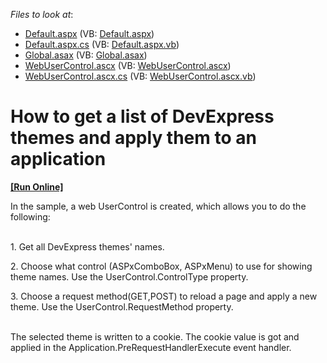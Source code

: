 <!-- default file list -->
*Files to look at*:

* [Default.aspx](./CS/Default.aspx) (VB: [Default.aspx](./VB/Default.aspx))
* [Default.aspx.cs](./CS/Default.aspx.cs) (VB: [Default.aspx.vb](./VB/Default.aspx.vb))
* [Global.asax](./CS/Global.asax) (VB: [Global.asax](./VB/Global.asax))
* [WebUserControl.ascx](./CS/WebUserControl.ascx) (VB: [WebUserControl.ascx](./VB/WebUserControl.ascx))
* [WebUserControl.ascx.cs](./CS/WebUserControl.ascx.cs) (VB: [WebUserControl.ascx.vb](./VB/WebUserControl.ascx.vb))
<!-- default file list end -->
# How to get a list of DevExpress themes and apply them to an application
<!-- run online -->
**[[Run Online]](https://codecentral.devexpress.com/t504805/)**
<!-- run online end -->


<p>In the sample, a web UserControl is created, which allows you to do the following:<br> </p>
<p>1. Get all DevExpress themes' names.</p>
<p>2. Choose what control (ASPxComboBox, ASPxMenu) to use for showing theme names. Use the UserControl.ControlType property.</p>
<p>3. Choose a request method(GET,POST) to reload a page and apply a new theme. Use the UserControl.RequestMethod property. </p>
<p><br>The selected theme is written to a cookie. The cookie value is got and applied in the Application.PreRequestHandlerExecute event handler.</p>

<br/>


